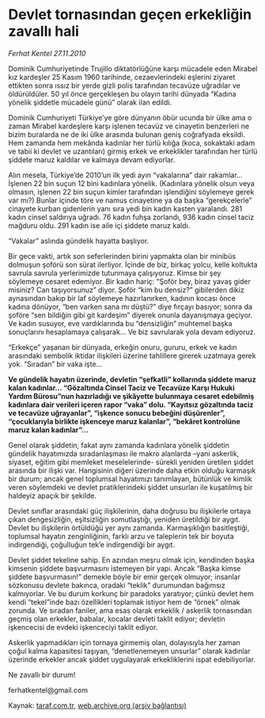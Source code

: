 # Devlet tornasından geçen erkekliğin zavallı hali 

*Ferhat Kentel 27.11.2010*

<div class="yazi"><p>Dominik Cumhuriyetinde Trujillo diktatörlüğüne karşı mücadele eden Mirabel kız kardeşler 25 Kasım 1960 tarihinde, cezaevlerindeki eşlerini ziyaret ettikten sonra ıssız bir yerde gizli polis tarafından tecavüze uğradılar ve öldürüldüler. 50 yıl önce gerçekleşen bu olayın tarihi dünyada “Kadına yönelik şiddetle mücadele günü” olarak ilan edildi. </p>
<p>Dominik Cumhuriyeti Türkiye’ye göre dünyanın öbür ucunda bir ülke ama o zaman Mirabel kardeşlere karşı işlenen tecavüz ve cinayetin benzerleri ne bizim buralarda ne de iki ülke arasında bulunan geniş coğrafyada eksildi. Hem zamanda hem mekânda kadınlar her türlü kılığa (koca, sokaktaki adam ve tabii ki devlet ve uzantıları) girmiş erkek ve erkeklikler tarafından her türlü şiddete maruz kaldılar ve kalmaya devam ediyorlar.</p>
<p>Alın mesela, Türkiye’de 2010’un ilk yedi ayın “vakalarına” dair rakamlar... İşlenen 22 bin suçun 12 bini kadınlara yönelik. (Kadınlara yönelik olsun veya olmasın, işlenen 22 bin suçun kimler tarafından işlendiğini söylemeye gerek var mı?) Bunlar içinde töre ve namus cinayetine ya da başka “gerekçelerle” cinayete kurban gidenlerin yanı sıra yedi bin kadın kasten yaralandı. 281 kadın cinsel saldırıya uğradı. 76 kadın fuhşa zorlandı, 936 kadın cinsel taciz mağduru oldu. 291 kadın ise aile içi şiddete maruz kaldı.</p>
<p>“Vakalar” aslında gündelik hayatta başlıyor. </p>
<p>Bir gece vakti, artık son seferlerinden birini yapmakta olan bir minibüs dolmuşun şoförü son sürat ilerliyor. İçinde de biz, birkaç yolcu, kelle koltukta savrula savrula yerlerimizde tutunmaya çalışıyoruz. Kimse bir şey söylemeye cesaret edemiyor. Bir kadın hariç: “Şoför bey, biraz yavaş gider misiniz? Can taşıyorsunuz” diyor. Şoför “kim bu densiz?” gibilerden dikiz aynasından bakıp bir laf söylemeye hazırlanırken, kadının kocası önce kadına dönüyor, “ben varken sana mı düştü?” diye fırçayı basıyor; sonra da şoföre “sen bildiğin gibi git kardeşim” diyerek onunla dayanışmaya geçiyor. Ve kadın susuyor, eve vardıklarında bu “densizliğin” muhtemel başka sonuçlarını hesaplamaya çalışarak... Ve biz savrularak yola devam ediyoruz.</p>
<p>“Erkekçe” yaşanan bir dünyada, erkeğin onuru, gururu, erkek ve kadın arasındaki sembolik iktidar ilişkileri üzerine tahlillere girerek uzatmaya gerek yok. “Sıradan” bir vaka işte... </p>
<p><b>Ve gündelik hayatın üzerinde, devletin “şefkatli” kollarında şiddete maruz kalan kadınlar... “Gözaltında Cinsel Taciz ve Tecavüze Karşı Hukuki Yardım Bürosu”nun hazırladığı ve şikâyette bulunmaya cesaret edebilmiş kadınlara dair verileri içeren rapor “vaka” dolu. “Kayıtsız gözaltında taciz ve tecavüze uğrayanlar”, “işkence sonucu bebeğini düşürenler”, “çocuklarıyla birlikte işkenceye maruz kalanlar”, “bekâret kontrolüne maruz kalan kadınlar”... </b></p>
<p>Genel olarak şiddetin, fakat aynı zamanda kadınlara yönelik şiddetin gündelik hayatımızda sıradanlaşması ile makro alanlarda –yani askerlik, siyaset, eğitim gibi memleket meselelerinde- sürekli yeniden üretilen şiddet arasında bir ilişki var. Hangisinin diğeri üzerinde daha etkin olduğu karmaşık bir durum; ancak genel toplumsal hayatımızı tanımlayan, bütünlük ve kimlik veren söylemdeki ve devlet pratiklerindeki şiddet unsurları ile kuşatılmış bir haldeyiz apaçık bir şekilde.</p>
<p>Devlet sınıflar arasındaki güç ilişkilerinin, daha doğrusu bu ilişkilerle ortaya çıkan dengesizliğin, eşitsizliğin somutlaştığı, yeniden üretildiği bir aygıt. Devlet bu ilişkilerin örtüldüğü yer aynı zamanda. Karmaşıklığın basitleştiği, toplumsal hayatın zenginliğinin, farklı arzu ve taleplerin tek bir boyuta indirgendiği, çoğulluğun tek’e indirgendiği bir aygıt.</p>
<p>Devlet şiddet tekeline sahip. En azından meşru olmak için, kendinden başka kimsenin şiddete başvurmasını istemeyen bir yapı. Ancak “Başka kimse şiddete başvurmasın!” demekle böyle bir emir gerçek olmuyor; insanlar sözkonusu devlete bakınca, oradaki “teklik” durumundan bağımsız kalmıyorlar. Ve bu durum korkunç bir paradoks yaratıyor; çünkü devlet hem kendi “tekel”inde bazı özellikleri toplamak istiyor hem de “örnek” olmak zorunda. Ve sıradan faniler, ama esas olarak erkeklik / askerlik tornasından geçmiş olan erkekler, babalar, kocalar devleti taklit ediyor; devletin işkencecisi de evdeki işkenceciyi taklit ediyor. </p>
<p>Askerlik yapmadıkları için tornaya girmemiş olan, dolayısıyla her zaman çoğul kalma kapasitesi taşıyan, “denetlenemeyen unsurlar” olarak kadınlar üzerinde erkekler ancak şiddet uygulayarak erkekliklerini ispat edebiliyorlar. </p>
<p>Ne zavallı bir durum! </p>
<p>ferhatkentel@gmail.com</p>
</div>

Kaynak: [taraf.com.tr](http://www.taraf.com.tr:80/ferhat-kentel/makale-devlet-tornasindan-gecen-erkekligin-zavalli-hali-2.htm), [web.archive.org (arşiv bağlantısı)](http://web.archive.org/web/20101129153834/http://www.taraf.com.tr:80/ferhat-kentel/makale-devlet-tornasindan-gecen-erkekligin-zavalli-hali-2.htm)
